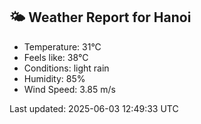 <!-- WEATHER-START -->
## 🌤 Weather Report for Hanoi

- Temperature: 31°C
- Feels like: 38°C
- Conditions: light rain
- Humidity: 85%
- Wind Speed: 3.85 m/s

Last updated: 2025-06-03 12:49:33 UTC
<!-- WEATHER-END -->
